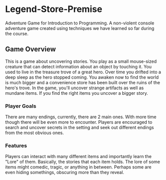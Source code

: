 # Legend-Store-Premise
Adventure Game for Introduction to Programming. A non-violent console adventure game created using techniques we have learned so far during the course.

## Game Overview
This is a game about uncovering stories. You play as a small mouse-sized creature that can detect information about an object by touching it. You used to live in the treasure trove of a great hero. Over time you drifted into a deep sleep as the hero stopped coming. You awaken now to find the world is much bigger and a convenience store has been built over the ruins of the hero's trove. In the game, you'll uncover strange artifacts as well as mundane items. If you find the right items you uncover a bigger story.

### Player Goals
There are many endings, currently, there are 2 main ones. With more time though there will be even more to encounter. Players are encouraged to search and uncover secrets in the setting and seek out different endings from the most obvious ones.

### Features
Players can interact with many different items and importantly learn the "Lore" of them. Basically, the stories that each item holds. The lore of some items might comedic, tragic, or anything in between. Perhaps some are even hiding somethings, obscuring more than they reveal.
